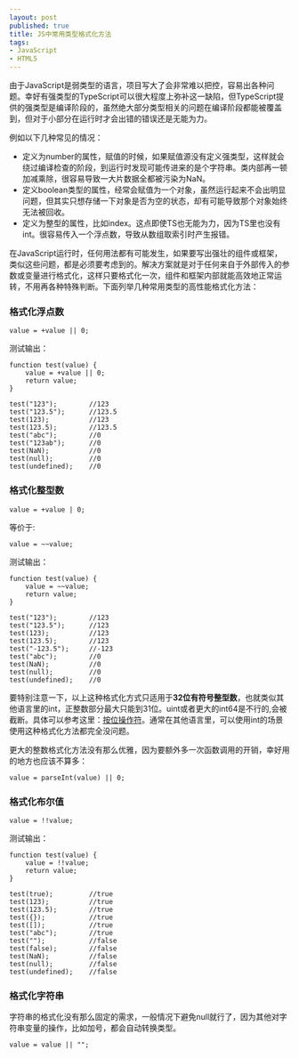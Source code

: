 ```yaml
---
layout: post
published: true
title: JS中常用类型格式化方法
tags:
- JavaScript
- HTML5
---
```


由于JavaScript是弱类型的语言，项目写大了会非常难以把控，容易出各种问题。幸好有强类型的TypeScript可以很大程度上弥补这一缺陷，但TypeScript提供的强类型是编译阶段的，虽然绝大部分类型相关的问题在编译阶段都能被覆盖到，但对于小部分在运行时才会出错的错误还是无能为力。

例如以下几种常见的情况：

* 定义为number的属性，赋值的时候，如果赋值源没有定义强类型，这样就会绕过编译检查的阶段，到运行时发现可能传进来的是个字符串。类内部再一顿加减乘除，很容易导致一大片数据全都被污染为NaN。
* 定义boolean类型的属性，经常会赋值为一个对象，虽然运行起来不会出明显问题，但其实只想存储一下对象是否为空的状态，却有可能导致那个对象始终无法被回收。
* 定义为整型的属性，比如index。这点即使TS也无能为力，因为TS里也没有int。很容易传入一个浮点数，导致从数组取索引时产生报错。

在JavaScript运行时，任何用法都有可能发生，如果要写出强壮的组件或框架，类似这些问题，都是必须要考虑到的。解决方案就是对于任何来自于外部传入的参数或变量进行格式化，这样只要格式化一次，组件和框架内部就能高效地正常运转，不用再各种特殊判断。下面列举几种常用类型的高性能格式化方法：

### 格式化浮点数

```
value = +value || 0;
```
测试输出：

```
function test(value) {
    value = +value || 0;
    return value;
}

test("123");		//123
test("123.5");		//123.5
test(123);			//123
test(123.5);		//123.5
test("abc");		//0
test("123ab");		//0
test(NaN);			//0
test(null);			//0
test(undefined);	//0

```

### 格式化整型数

```
value = +value | 0;
```
等价于:

```
value = ~~value;
```
测试输出：

```
function test(value) {
    value = ~~value;
    return value;
}

test("123");		//123
test("123.5");		//123
test(123);			//123
test(123.5);		//123
test("-123.5");		//-123
test("abc");		//0
test(NaN);			//0
test(null);			//0
test(undefined);	//0

```
要特别注意一下，以上这种格式化方式只适用于**32位有符号整型数**，也就类似其他语言里的int，正整数部分最大只能到31位。uint或者更大的int64是不行的,会被截断。具体可以参考这里：[按位操作符](https://developer.mozilla.org/zh-CN/docs/Web/JavaScript/Reference/Operators/Bitwise_Operators)。通常在其他语言里，可以使用int的场景使用这种格式化方法都完全没问题。

更大的整数格式化方法没有那么优雅，因为要额外多一次函数调用的开销，幸好用的地方也应该不算多：

```
value = parseInt(value) || 0;
```

### 格式化布尔值

```
value = !!value;
```
测试输出：

```
function test(value) {
    value = !!value;
    return value;
}

test(true);			//true
test(123);			//true
test(123.5);		//true
test({});			//true
test([]);			//true
test("abc");		//true
test("");			//false
test(false);		//false
test(NaN);			//false
test(null);			//false
test(undefined);	//false

```

### 格式化字符串

字符串的格式化没有那么固定的需求，一般情况下避免null就行了，因为其他对字符串变量的操作，比如加号，都会自动转换类型。

```
value = value || "";
```
